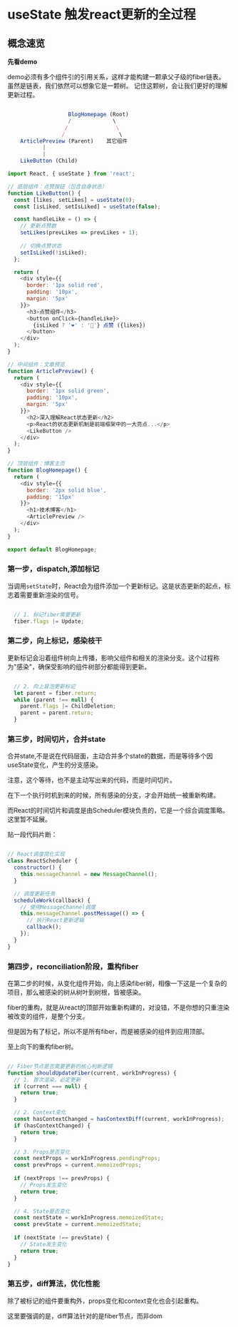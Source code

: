 # useState 触发react更新的全过程

## 概念速览

**先看demo**

demo必须有多个组件引的引用关系，这样才能构建一颗承父子级的fiber链表。
虽然是链表，我们依然可以想象它是一颗树。
记住这颗树，会让我们更好的理解更新过程。

```javascript

                   BlogHomepage (Root)
                   /             \
                  /               \
                 /                 \
    ArticlePreview (Parent)    其它组件
           |
           |
    LikeButton (Child)

```

```javascript 
import React, { useState } from 'react';

// 底层组件：点赞按钮（包含自身状态）
function LikeButton() {
  const [likes, setLikes] = useState(0);
  const [isLiked, setIsLiked] = useState(false);

  const handleLike = () => {
    // 更新点赞数
    setLikes(prevLikes => prevLikes + 1);
    
    // 切换点赞状态
    setIsLiked(!isLiked);
  };

  return (
    <div style={{ 
      border: '1px solid red', 
      padding: '10px', 
      margin: '5px' 
    }}>
      <h3>点赞组件</h3>
      <button onClick={handleLike}>
        {isLiked ? '❤️' : '🤍'} 点赞 ({likes})
      </button>
    </div>
  );
}

// 中间组件：文章预览
function ArticlePreview() {
  return (
    <div style={{ 
      border: '1px solid green', 
      padding: '10px', 
      margin: '5px' 
    }}>
      <h2>深入理解React状态更新</h2>
      <p>React的状态更新机制是前端框架中的一大亮点...</p>
      <LikeButton />
    </div>
  );
}

// 顶层组件：博客主页
function BlogHomepage() {
  return (
    <div style={{ 
      border: '2px solid blue', 
      padding: '15px' 
    }}>
      <h1>技术博客</h1>
      <ArticlePreview />
    </div>
  );
}

export default BlogHomepage;

```

### 第一步，dispatch,添加标记
当调用`setState`时，React会为组件添加一个更新标记。这是状态更新的起点，标志着需要重新渲染的信号。

```javascript

  // 1. 标记fiber需要更新
  fiber.flags |= Update;

```
### 第二步，向上标记，感染枝干
更新标记会沿着组件树向上传播，影响父组件和相关的渲染分支。这个过程称为"感染"，确保受影响的组件树部分都能得到更新。

```javascript

  // 2. 向上冒泡更新标记
  let parent = fiber.return;
  while (parent !== null) {
    parent.flags |= ChildDeletion;
    parent = parent.return;
  }

```

### 第三步，时间切片，合并state

合并state,不是说在代码层面，主动合并多个state的数据，而是等待多个因useState变化，产生的分支感染。

注意，这个等待，也不是主动写出来的代码，而是时间切片。

在下一个执行时机到来的时候，所有感染的分支，才会开始统一被重新构建。

而React的时间切片和调度是由Scheduler模块负责的，它是一个综合调度策略。
这里暂不延展。

贴一段代码片断：


```javascript

// React调度简化实现
class ReactScheduler {
  constructor() {
    this.messageChannel = new MessageChannel();
  }

  // 调度更新任务
  scheduleWork(callback) {
    // 使用MessageChannel调度
    this.messageChannel.postMessage(() => {
      // 执行React更新逻辑
      callback();
    });
  }
}


```



### 第四步，reconciliation阶段，重构fiber

在第二步的时候，从变化组件开始，向上感染fiber树，相像一下这是一个复杂的项目，那么被感染的树从树叶到树根，皆被感染。

fiber的重构，就是从react的顶部开始重新构建的，对没错，不是你想的只重渲染被改变的组件，是整个分支。

但是因为有了标记，所以不是所有fiber，而是被感染的组件到应用顶部。

至上向下的重构fiber树。

```javascript

// Fiber节点是否需要更新的核心判断逻辑
function shouldUpdateFiber(current, workInProgress) {
  // 1. 首次渲染，必定更新
  if (current === null) {
    return true;
  }

  // 2. Context变化
  const hasContextChanged = hasContextDiff(current, workInProgress);
  if (hasContextChanged) {
    return true;
  }

  // 3. Props是否变化
  const nextProps = workInProgress.pendingProps;
  const prevProps = current.memoizedProps;
  
  if (nextProps !== prevProps) {
    // Props发生变化
    return true;
  }

  // 4. State是否变化
  const nextState = workInProgress.memoizedState;
  const prevState = current.memoizedState;
  
  if (nextState !== prevState) {
    // State发生变化
    return true;
  }
}


```



### 第五步，diff算法，优化性能

除了被标记的组件要重构外，props变化和context变化也会引起重构。

这里要强调的是，diff算法针对的是fiber节点，而非dom


